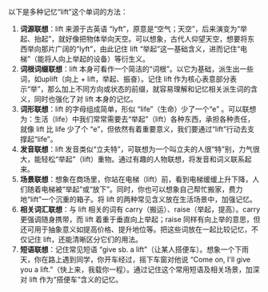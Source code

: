 以下是多种记忆“lift”这个单词的方法：
1. **词源联想**：lift 来源于古英语 “lyft”，原意是“空气；天空”，后来演变为“举起、抬起”，就好像把物体举向天空。可以想象，古代人仰望天空，想要将东西举向那片广阔的“lyft”，由此记住 lift “举起”这一基础含义，进而记住“电梯”（能将人向上举起的设备）等衍生义。
2. **词根词缀联想**：lift 本身可看作一个简洁的“词根”。以它为基础，派生出一些词，如uplift（向上 + lift，举起、振奋）。记住 lift 作为核心表意部分表示“举”，那么加上不同方向或状态的前缀，就容易理解和记忆相关派生词的含义，同时也强化了对 lift 本身的记忆。
3. **词形联想**：lift 的字母组成简单，形似 “life”（生命）少了一个“e” 。可以联想为：生活（life）中我们常常需要去“举起”（lift）各种东西，承担各种责任，就像 lift 比 life 少了个 “e”，但依然有着重要意义，我们要通过“lift”行动去支撑起“life”。
4. **发音联想**：lift 发音类似“立夫特”，可联想为一个叫立夫的人很“特”别，力气很大，能轻松“举起”（lift）重物。通过有趣的人物联想，将发音和词义联系起来。
5. **场景联想**：想象在商场里，你站在电梯（lift）前，看到电梯缓缓上升下降，人们随着电梯被“举起”或“放下”。同时，你也可以想象自己帮忙搬家，费力地“lift”一个沉重的箱子。将 lift 的两种常见含义放在生活场景中，加强记忆。
6. **相关词汇联想**：与 lift 相关的词有 carry（搬运）、raise（举起，提高）。carry 更强调随身携带，而 lift 着重于垂直向上举起；raise 同样有向上举的意思，但还可用于抽象意义如提高价格、提升地位等。把这些词放在一起比较记忆，不仅记住 lift，还能清晰区分它们的用法。
7. **短语联想**：记住常见短语 “give sb. a lift”（让某人搭便车）。想象一个下雨天，你在路上遇到同学，你开车经过，摇下车窗对他说 “Come on, I'll give you a lift.”（快上来，我载你一程）。通过记住这个常用短语及相关场景，加深对 lift 作为“搭便车”含义的记忆。 